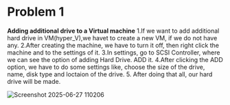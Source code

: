 # Problem 1

**Adding additional drive to a Virtual machine**
1.If we want to add additional hard drive in VM(hyper_V),we havet to create a new VM, if we do not have any.
2.After creating the machine, we have to turn it off, then right click the machine and to the settings of it.
3.In settings, go to SCSI Controller, where we can see the option of adding Hard Drive. ADD it.
4.After clicking the ADD option, we have to do some settings like, choose the size of the drive, name, disk type and loctaion of the drive.
5. After doing that all, our hard drive will be made. 

![Screenshot 2025-06-27 110206](https://github.com/user-attachments/assets/5ea9db38-ba09-4c71-ac11-760e88417759)
